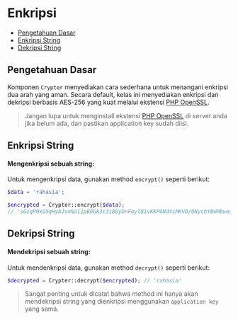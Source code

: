 # Enkripsi

<!-- MarkdownTOC autolink="true" autoanchor="true" levels="2,3" bracket="round" lowercase="only_ascii" -->

- [Pengetahuan Dasar](#pengetahuan-dasar)
- [Enkripsi String](#enkripsi-string)
- [Dekripsi String](#dekripsi-string)

<!-- /MarkdownTOC -->


<a id="pengetahuan-dasar"></a>
## Pengetahuan Dasar

Komponen `Crypter` menyediakan cara sederhana untuk menangani enkripsi dua arah yang aman.
Secara default, kelas ini menyediakan enkripsi dan dekripsi berbasis AES-256 yang kuat melalui
ekstensi [PHP OpenSSL](https://www.php.net/manual/en/book.openssl.php).

>  Jangan lupa untuk menginstall ekstensi [PHP OpenSSL](https://www.php.net/manual/en/book.openssl.php)
   di server anda jika belum ada, dan pastikan application key sudah diisi.


<a id="enkripsi-string"></a>
## Enkripsi String


#### Mengenkripsi sebuah string:

Untuk mengenkripsi data, gunakan method `encrypt()` seperti berikut:

```php
$data = 'rahasia';

$encrypted = Crypter::encrypt($data);
// 'sGcqP0xG5qHyAJvnNa11pBOGk3c3iBUyDnFoyl81vKKPGNd4iMKVD/0NycbYBUMbwesSYi5xcKLFWD3nP6UYJA=='
```

<a id="dekripsi-string"></a>
## Dekripsi String


#### Mendekripsi sebuah string:

Untuk mendenkripsi data, gunakan method `decrypt()` seperti berikut:

```php
$decrypted = Crypter::decrypt($encrypted); // 'rahasia'
```

>  Sangat penting untuk dicatat bahwa method ini hanya akan mendekripsi string yang dienkripsi menggunakan `application key` yang sama.
